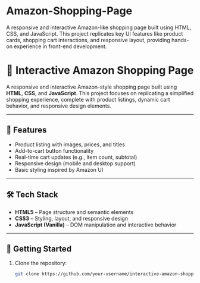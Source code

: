 # Amazon-Shopping-Page
A responsive and interactive Amazon-like shopping page built using HTML, CSS, and JavaScript. This project replicates key UI features like product cards, shopping cart interactions, and responsive layout, providing hands-on experience in front-end development.


# 🛒 Interactive Amazon Shopping Page

A responsive and interactive Amazon-style shopping page built using **HTML**, **CSS**, and **JavaScript**. This project focuses on replicating a simplified shopping experience, complete with product listings, dynamic cart behavior, and responsive design elements.

---

## 🔧 Features

- Product listing with images, prices, and titles
- Add-to-cart button functionality
- Real-time cart updates (e.g., item count, subtotal)
- Responsive design (mobile and desktop support)
- Basic styling inspired by Amazon UI

---

## 🛠️ Tech Stack

- **HTML5** – Page structure and semantic elements
- **CSS3** – Styling, layout, and responsive design
- **JavaScript (Vanilla)** – DOM manipulation and interactive behavior

---

## 🚀 Getting Started

1. Clone the repository:
   ```bash
   git clone https://github.com/your-username/interactive-amazon-shopping.git
